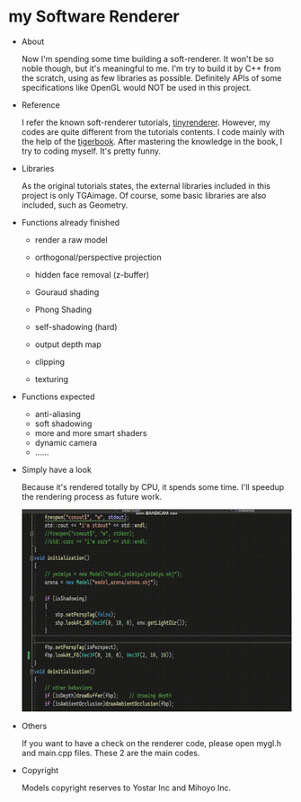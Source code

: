 # my Software Renderer

- About

  Now I'm spending some time building a soft-renderer. It won't be so noble though, but it's meaningful to me.  I'm try to build it by C++ from the scratch, using as few libraries as possible. Definitely APIs of some specifications like OpenGL would NOT be used in this project.

- Reference

  I refer the known soft-renderer tutorials, [tinyrenderer](https://github.com/ssloy/tinyrenderer/wiki). However, my codes are quite different from the tutorials contents. I code mainly with the help of the [tigerbook](https://www.amazon.com/Fundamentals-Computer-Graphics-Steve-Marschner/dp/0367505037). After mastering the knowledge in the book, I try to coding myself. It's pretty funny.

- Libraries

  As the original tutorials states, the external libraries included in this project is only TGAimage. Of course, some basic libraries are also included, such as Geometry.

- Functions already finished

  - render a raw model
  - orthogonal/perspective projection
  - hidden face removal (z-buffer)

  - Gouraud shading

  - Phong Shading
  - self-shadowing (hard)
  - output depth map
  - clipping
  - texturing

- Functions expected

  - anti-aliasing
  - soft shadowing
  - more and more smart shaders
  - dynamic camera
  - ......

- Simply have a look

  Because it's rendered totally by CPU, it spends some time. I'll speedup the rendering process as future work.

  ![preview](preview.gif)

- Others

  If you want to have a check on the renderer code, please open mygl.h and main.cpp files. These 2 are the main codes.

- Copyright

  Models copyright reserves to Yostar Inc and Mihoyo Inc.

  

  

  

  

   
